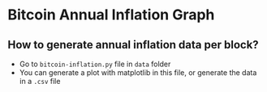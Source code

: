 # Bitcoin Annual Inflation Graph

## How to generate annual inflation data per block?
* Go to `bitcoin-inflation.py` file in `data` folder
* You can generate a plot with matplotlib in this file, or generate the data in a `.csv` file